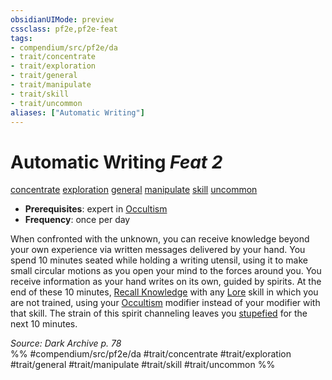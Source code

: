 ```yaml
---
obsidianUIMode: preview
cssclass: pf2e,pf2e-feat
tags:
- compendium/src/pf2e/da
- trait/concentrate
- trait/exploration
- trait/general
- trait/manipulate
- trait/skill
- trait/uncommon
aliases: ["Automatic Writing"]
---
```

# Automatic Writing  *Feat 2*  
[concentrate](../../rules/traits/concentrate.md)  [exploration](../../rules/traits/exploration.md)  [general](../../rules/traits/general.md)  [manipulate](../../rules/traits/manipulate.md)  [skill](../../rules/traits/skill.md)  [uncommon](../../rules/traits/uncommon.md)  

- **Prerequisites**: expert in [Occultism](../skills.md#Occultism)
- **Frequency**: once per day

When confronted with the unknown, you can receive knowledge beyond your own experience via written messages delivered by your hand. You spend 10 minutes seated while holding a writing utensil, using it to make small circular motions as you open your mind to the forces around you. You receive information as your hand writes on its own, guided by spirits. At the end of these 10 minutes, [Recall Knowledge](../../rules/actions/recall-knowledge.md) with any [Lore](../skills.md#Lore) skill in which you are not trained, using your [Occultism](../skills.md#Occultism) modifier instead of your modifier with that skill. The strain of this spirit channeling leaves you [stupefied](../../rules/conditions.md#Stupefied) for the next 10 minutes.

*Source: Dark Archive p. 78*  
%% #compendium/src/pf2e/da #trait/concentrate #trait/exploration #trait/general #trait/manipulate #trait/skill #trait/uncommon %%